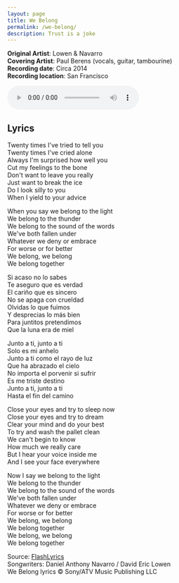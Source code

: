```yaml
---
layout: page
title: We Belong
permalink: /we-belong/
description: Trust is a joke
---
```

**Original Artist**: Lowen & Navarro<br>
**Covering Artist**: Paul Berens (vocals, guitar, tambourine)<br>
**Recording date**: Circa 2014<br>
**Recording location**: San Francisco

<audio id="player" controls>
  <source src="/assets/songs/we.belong.mp3" type="audio/mp3" />
</audio>

## Lyrics
Twenty times I've tried to tell you<br>
Twenty times I've cried alone<br>
Always I'm surprised how well you<br>
Cut my feelings to the bone<br>
Don't want to leave you really<br>
Just want to break the ice<br>
Do I look silly to you<br>
When I yield to your advice<br>

When you say we belong to the light<br>
We belong to the thunder<br>
We belong to the sound of the words<br>
We've both fallen under<br>
Whatever we deny or embrace<br>
For worse or for better<br>
We belong, we belong<br>
We belong together<br>

Si acaso no lo sabes<br>
Te aseguro que es verdad<br>
El cariño que es sincero<br>
No se apaga con crueldad<br>
Olvidas lo que fuimos<br>
Y desprecias lo más bien<br>
Para juntitos pretendimos<br>
Que la luna era de miel<br>

Junto a ti, junto a ti<br>
Solo es mi anhelo<br>
Junto a ti como el rayo de luz<br>
Que ha abrazado el cielo<br>
No importa el porvenir si sufrir<br>
Es me triste destino<br>
Junto a ti, junto a ti<br>
Hasta el fin del camino<br>

Close your eyes and try to sleep now<br>
Close your eyes and try to dream<br>
Clear your mind and do your best<br>
To try and wash the pallet clean<br>
We can't begin to know<br>
How much we really care<br>
But I hear your voice inside me<br>
And I see your face everywhere<br>

Now I say we belong to the light<br>
We belong to the thunder<br>
We belong to the sound of the words<br>
We've both fallen under<br>
Whatever we deny or embrace<br>
For worse or for better<br>
We belong, we belong<br>
We belong together<br>
We belong, we belong<br>
We belong together

<span class="muted small">Source: </span><a class="muted small" href="https://www.flashlyrics.com/lyrics/lowen-navarro/we-belong-30" target="_blank">FlashLyrics</a><br>
<span class="muted small">Songwriters: Daniel Anthony Navarro / David Eric Lowen</span><br>
<span class="muted small">We Belong lyrics © Sony/ATV Music Publishing LLC</span>